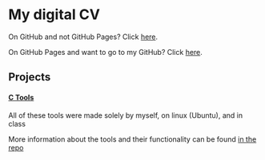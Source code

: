 # My digital CV

On GitHub and not GitHub Pages? Click [here](https://taidanh.github.io/digital-cv). 

On GitHub Pages and want to go to my GitHub? Click [here](https://github.com/taidanh).

## Projects

#### [C Tools](https://github.com/taidanh/ctools)
All of these tools were made solely by myself, on linux (Ubuntu), and in class

More information about the tools and their functionality can be found [in the repo](https://github.com/taidanh/ctools)
